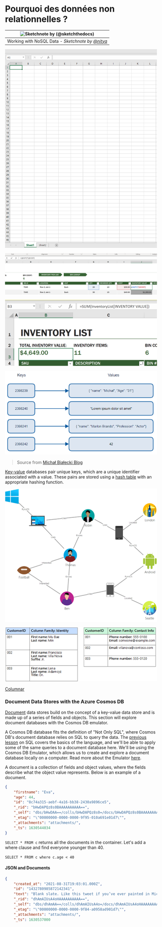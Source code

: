 # Pourquoi des données non relationnelles ? 

|![ Sketchnote by [(@sketchthedocs)](https://sketchthedocs.dev) ](https://github.com/ArthurSrz/La-Data-Science-Par-Un-Nul/blob/main/sketchnotes/06-NoSQL.png?raw=true)|
|:---:|
|Working with NoSQL Data - _Sketchnote by [@nitya](https://twitter.com/nitya)_ |





![An empty Microsoft Excel workbook with two worksheets](images/parts-of-spreadsheet.png)





![A highlighted formula from an example inventory list in Microsoft Excel](images/formula-excel.png)



![A highlighted function from an example inventory list in Microsoft Excel](images/function-excel.png)




![Graphical representation of a key-value data store showing 4 unique numerical keys that are associated with 4 various values](images/kv-db.png)
> Source from [Michał Białecki Blog](https://www.michalbialecki.com/2018/03/18/azure-cosmos-db-key-value-database-cloud/)

[Key-value](https://docs.microsoft.com/en-us/azure/architecture/data-guide/big-data/non-relational-data#keyvalue-data-stores) databases pair unique keys, which are a unique identifier associated with a value. These pairs are stored using a [hash table](https://www.hackerearth.com/practice/data-structures/hash-tables/basics-of-hash-tables/tutorial/) with an appropriate hashing function.


![Graphical representation of a graph data store showing the relationships between people, their interests and locations](images/graph-db.png)

![Graphical representation of a columnar data store showing a customer database with two column families named Identity and Contact Info](images/columnar-db.png)

[Columnar](https://docs.microsoft.com/en-us/azure/architecture/data-guide/big-data/non-relational-data#columnar-data-stores) 

### Document Data Stores with the Azure Cosmos DB 

[Document](https://docs.microsoft.com/en-us/azure/architecture/data-guide/big-data/non-relational-data#document-data-stores) data stores build on the concept of a key-value data store and is made up of a series of fields and objects. This section will explore document databases with the Cosmos DB emulator. 

A Cosmos DB database fits the definition of "Not Only SQL", where Cosmos DB's document database relies on SQL to query the data. The [previous lesson](../05-relational-databases/README.md) on SQL covers the basics of the language, and we'll be able to apply some of the same queries to a document database here. We'll be using the Cosmos DB Emulator, which allows us to create and explore a document database locally on a computer. Read more about the Emulator [here](https://docs.microsoft.com/en-us/azure/cosmos-db/local-emulator?tabs=ssl-netstd21).

A document is a collection of fields and object values, where the fields describe what the object value represents. Below is an example of a document.

```json
{
    "firstname": "Eva",
    "age": 44,
    "id": "8c74a315-aebf-4a16-bb38-2430a9896ce5",
    "_rid": "bHwDAPQz8s0BAAAAAAAAAA==",
    "_self": "dbs/bHwDAA==/colls/bHwDAPQz8s0=/docs/bHwDAPQz8s0BAAAAAAAAAA==/",
    "_etag": "\"00000000-0000-0000-9f95-010a691e01d7\"",
    "_attachments": "attachments/",
    "_ts": 1630544034
}
```





 





`SELECT * FROM c` returns all the documents in the container. Let's add a where clause and find everyone younger than 40.

`SELECT * FROM c where c.age < 40`


#### JSON and Documents



```json
{
    "created_at": "2021-08-31T19:03:01.000Z",
    "id": "1432780985872142341",
    "text": "Blank slate. Like this tweet if you’ve ever painted in Microsoft Paint before. https://t.co/cFeEs8eOPK",
    "_rid": "dhAmAIUsA4oHAAAAAAAAAA==",
    "_self": "dbs/dhAmAA==/colls/dhAmAIUsA4o=/docs/dhAmAIUsA4oHAAAAAAAAAA==/",
    "_etag": "\"00000000-0000-0000-9f84-a0958ad901d7\"",
    "_attachments": "attachments/",
    "_ts": 1630537000
```


